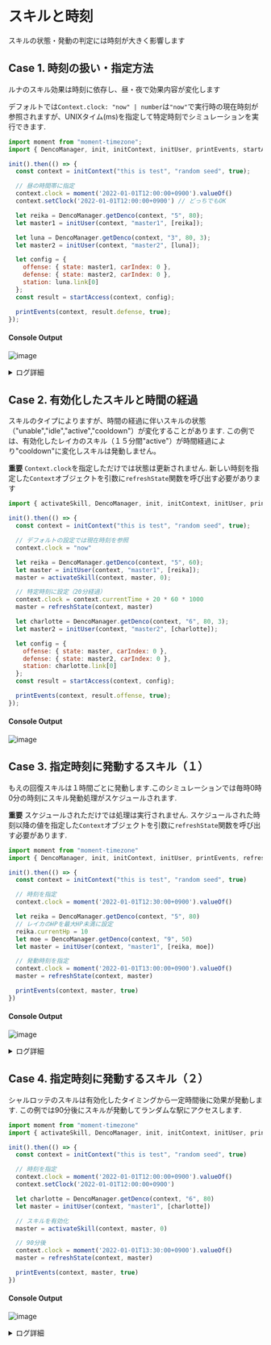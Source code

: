 # スキルと時刻

スキルの状態・発動の判定には時刻が大きく影響します

## Case 1. 時刻の扱い・指定方法
ルナのスキル効果は時刻に依存し、昼・夜で効果内容が変化します

デフォルトでは`Context.clock: "now" | number`は`"now"`で実行時の現在時刻が参照されますが、UNIXタイム(ms)を指定して特定時刻でシミュレーションを実行できます.

```js
import moment from "moment-timezone";
import { DencoManager, init, initContext, initUser, printEvents, startAccess } from "ekimemo-access-simulator";

init().then(() => {
  const context = initContext("this is test", "random seed", true);

  // 昼の時間帯に指定
  context.clock = moment('2022-01-01T12:00:00+0900').valueOf()
  context.setClock('2022-01-01T12:00:00+0900') // どっちでもOK

  let reika = DencoManager.getDenco(context, "5", 80);
  let master1 = initUser(context, "master1", [reika]);

  let luna = DencoManager.getDenco(context, "3", 80, 3);
  let master2 = initUser(context, "master2", [luna]);

  let config = {
    offense: { state: master1, carIndex: 0 },
    defense: { state: master2, carIndex: 0 },
    station: luna.link[0]
  };
  const result = startAccess(context, config);

  printEvents(context, result.defense, true);
});
```

#### Console Output
![image](https://user-images.githubusercontent.com/25225028/201916070-143297c8-28ea-4c0b-8cdf-6bd6257f3500.png)

<details>
<summary>ログ詳細</summary>

```txt
ライブラリを初期化しました
編成を変更します [] -> [reika]
ランダムに駅を選出：池袋,西日暮里,高輪ゲートウェイ
編成を変更します [] -> [luna]
アクセス処理の開始 2022-01-01 12:00:00.000
攻撃：reika
アクティブなスキル(攻撃側): 
守備：luna
アクティブなスキル(守備側): luna
スキルを評価：フットバースの確認
アクセスによる追加 reika score:100 exp:100
スキルを評価：確率ブーストの確認
スキルを評価：アクセス開始前
スキルを評価：アクセス開始
攻守のダメージ計算を開始
フィルムによる補正をスキップ
スキルを評価：ATK&DEFの増減
スキルが発動(守備側) name:luna(3) skill:ナイトエクスプレス
まだ眠いんよ～ DEF-30%
スキルを評価：特殊なダメージ計算
基本ダメージを計算 AP:260 ATK:0% DEF:-30% DamageBase:338 = 260 * 130% * 1
スキルを評価：固定ダメージ
固定ダメージの計算：0
ダメージ量による追加 reika score:338 exp:338
ダメージ計算が終了：338
守備の結果 HP: 360 > 22 reboot:false
アクセス結果を仮決定
攻撃側のリンク成果：false
守備側のリンク解除：false
スキルを評価：ダメージ計算完了後
最終的なアクセス結果を決定
HP確定 reika 312 > 312 reboot:false
HP確定 luna 360 > 22 reboot:false
攻撃側のリンク成果：false
守備側のリンク解除：false
アクセス処理の終了
経験値追加 reika 0(current) + 438 -> 438
経験値詳細 access:438 skill:0 link:0
経験値追加 luna 0(current) + 0 -> 0
経験値詳細 access:0 skill:0 link:0
```
</details>

## Case 2. 有効化したスキルと時間の経過
スキルのタイプによりますが、時間の経過に伴いスキルの状態（"unable","idle","active","cooldown"）が変化することがあります. この例では、有効化したレイカのスキル（１５分間"active"）が時間経過により"cooldown"に変化しスキルは発動しません。

**重要** `Context.clock`を指定しただけでは状態は更新されません. 新しい時刻を指定した`Context`オブジェクトを引数に`refreshState`関数を呼び出す必要があります

```js
import { activateSkill, DencoManager, init, initContext, initUser, printEvents, refreshState, startAccess } from "ekimemo-access-simulator";

init().then(() => {
  const context = initContext("this is test", "random seed", true);

  // デフォルトの設定では現在時刻を参照
  context.clock = "now"

  let reika = DencoManager.getDenco(context, "5", 60);
  let master = initUser(context, "master1", [reika]);
  master = activateSkill(context, master, 0);

  // 特定時刻に設定（20分経過）
  context.clock = context.currentTime + 20 * 60 * 1000
  master = refreshState(context, master)

  let charlotte = DencoManager.getDenco(context, "6", 80, 3);
  let master2 = initUser(context, "master2", [charlotte]);

  let config = {
    offense: { state: master, carIndex: 0 },
    defense: { state: master2, carIndex: 0 },
    station: charlotte.link[0]
  };
  const result = startAccess(context, config);

  printEvents(context, result.offense, true);
});
```

#### Console Output
![image](https://user-images.githubusercontent.com/25225028/201915116-d8438f3f-84ea-4188-a30a-01887eb23acd.png)

## Case 3. 指定時刻に発動するスキル（１）
もえの回復スキルは１時間ごとに発動します.このシミュレーションでは毎時0時0分の時刻にスキル発動処理がスケジュールされます.

**重要** スケジュールされただけでは処理は実行されません. スケジュールされた時刻以降の値を指定した`Context`オブジェクトを引数に`refreshState`関数を呼び出す必要があります. 

```js
import moment from "moment-timezone"
import { DencoManager, init, initContext, initUser, printEvents, refreshState } from "ekimemo-access-simulator";

init().then(() => {
  const context = initContext("this is test", "random seed", true)

  // 時刻を指定
  context.clock = moment('2022-01-01T12:30:00+0900').valueOf()

  let reika = DencoManager.getDenco(context, "5", 80)
  // レイカのHPを最大HP未満に設定
  reika.currentHp = 10
  let moe = DencoManager.getDenco(context, "9", 50)
  let master = initUser(context, "master1", [reika, moe])

  // 発動時刻を指定
  context.clock = moment('2022-01-01T13:00:00+0900').valueOf()
  master = refreshState(context, master)

  printEvents(context, master, true)
})
```

#### Console Output
![image](https://user-images.githubusercontent.com/25225028/201919742-38c48fc9-efdb-4967-8829-77654f328f60.png)


<details>
<summary>ログ詳細</summary>

```txt
ライブラリを初期化しました
編成を変更します [] -> [reika,moe]
スキル状態の変更：moe unable -> active
待機列中のスキル評価イベントが指定時刻になりました time: 13:00:00.000 type: hour_cycle
スキル評価イベントの開始
moe 定時メンテナンス Lv.4
編成内のみなさまのHPを回復いたしますよ♪ +25%
HPの回復 reika 10 > 88
スキル評価イベントの終了
```
</details>


## Case 4. 指定時刻に発動するスキル（２）
シャルロッテのスキルは有効化したタイミングから一定時間後に効果が発動します. この例では90分後にスキルが発動してランダムな駅にアクセスします.

```js
import moment from "moment-timezone"
import { activateSkill, DencoManager, init, initContext, initUser, printEvents, refreshState } from "ekimemo-access-simulator"

init().then(() => {
  const context = initContext("this is test", "random seed", true)

  // 時刻を指定
  context.clock = moment('2022-01-01T12:00:00+0900').valueOf()
  context.setClock('2022-01-01T12:00:00+0900')

  let charlotte = DencoManager.getDenco(context, "6", 80)
  let master = initUser(context, "master1", [charlotte])

  // スキルを有効化
  master = activateSkill(context, master, 0)

  // 90分後
  context.clock = moment('2022-01-01T13:30:00+0900').valueOf()
  master = refreshState(context, master)

  printEvents(context, master, true)
})
```

#### Console Output
![image](https://user-images.githubusercontent.com/25225028/201932222-6a31b5fe-636d-407c-b832-dfb2d8d9aea3.png)


<details>
<summary>ログ詳細</summary>

```txt
ライブラリを初期化しました
編成を変更します [] -> [charlotte]
スキル状態の変更：charlotte idle -> active
スキル状態の変更：charlotte active -> cooldown (timeout:12:00:00.000)
スキル状態の変更：charlotte cooldown -> idle (timeout:13:30:00.000)
待機列中のスキル評価イベントが指定時刻になりました time: 13:00:00.000 type: hour_cycle
待機列中のスキル評価イベントが指定時刻になりました time: 13:30:00.000 type: skill
スキル評価イベントの開始
charlotte 風の吹くまま気の向くまま
アクセス処理の開始 2022-01-01 13:30:00.000
攻撃：charlotte
アクティブなスキル(攻撃側): 
守備側はいません
アクセスによる追加 charlotte score:100 exp:100
スキルを評価：確率ブーストの確認
スキルを評価：アクセス開始前
スキルを評価：アクセス開始
アクセス結果を仮決定
攻撃側のリンク成果：true
守備側のリンク解除：false
スキルを評価：ダメージ計算完了後
最終的なアクセス結果を決定
HP確定 charlotte 324 > 324 reboot:false
攻撃側のリンク成果：true
守備側のリンク解除：false
リンク成功による追加 charlotte score:100 exp:100
アクセス処理の終了
経験値追加 charlotte 0(current) + 200 -> 200
経験値詳細 access:200 skill:0 link:0
スキル評価イベントの終了
```
</details>